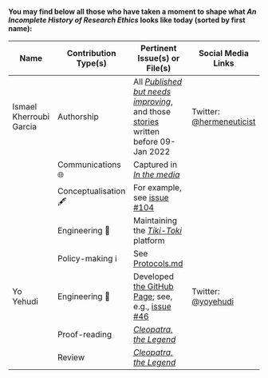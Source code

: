 **You may find below all those who have taken a moment to shape what _An Incomplete History of Research Ethics_ looks like today (sorted by first name):**

| Name | Contribution Type(s) | Pertinent Issue(s) or File(s) | Social Media Links |
| --- | --- | --- | --- |
| Ismael Kherroubi Garcia | Authorship | All [_Published but needs improving_](https://github.com/Ismael-KG/An_Incomplete_History_of_Research_Ethics/tree/main/Published%20but%20needs%20improving), and those [stories](https://github.com/Ismael-KG/An_Incomplete_History_of_Research_Ethics/tree/main/Stories) written before 09-Jan 2022 | Twitter: [@hermeneuticist](https://twitter.com/hermeneuticist) |
| | Communications 🌐 | Captured in [_In the media_](https://github.com/Ismael-KG/An_Incomplete_History_of_Research_Ethics/tree/main/In%20the%20media) | |
| | Conceptualisation 🖋️ | For example, see [issue #104](https://github.com/Ismael-KG/An_Incomplete_History_of_Research_Ethics/issues/104) | |
| | Engineering 🧰 | Maintaining the [_Tiki-Toki_](https://www.tiki-toki.com/timeline/entry/1753034/A-History-of-Research-Ethics/) platform | |
| | Policy-making ℹ️ | See [Protocols.md](https://github.com/Ismael-KG/An_Incomplete_History_of_Research_Ethics/blob/main/Protocols.md) | |
| Yo Yehudi | Engineering 🧰 | Developed [the GitHub Page](https://ismael-kg.github.io/An_Incomplete_History_of_Research_Ethics/); see, e.g., [issue #46](https://github.com/Ismael-KG/An_Incomplete_History_of_Research_Ethics/pull/46) | Twitter: [@yoyehudi](https://twitter.com/yoyehudi) |
| | Proof-reading | [_Cleopatra, the Legend_](https://github.com/Ismael-KG/An_Incomplete_History_of_Research_Ethics/blob/main/Stories/BCE%200030%20Cleopatra%2C%20the%20Legend.md) | |
| | Review | [_Cleopatra, the Legend_](https://github.com/Ismael-KG/An_Incomplete_History_of_Research_Ethics/blob/main/Stories/BCE%200030%20Cleopatra%2C%20the%20Legend.md) | |

